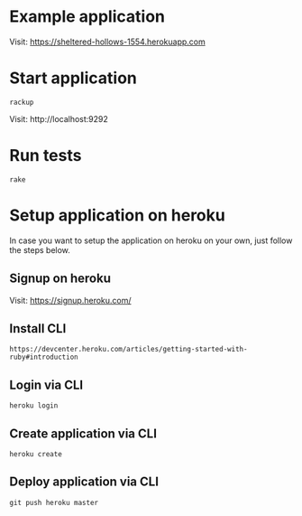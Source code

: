 # Example application

Visit: https://sheltered-hollows-1554.herokuapp.com

# Start application

```
rackup
```

Visit: http://localhost:9292

# Run tests

```
rake
```

# Setup application on heroku

In case you want to setup the application on heroku on your own, just follow the steps below.

## Signup on heroku

Visit: https://signup.heroku.com/

## Install CLI

```
https://devcenter.heroku.com/articles/getting-started-with-ruby#introduction
```

## Login via CLI

```
heroku login
```

## Create application via CLI

```
heroku create
```

## Deploy application via CLI

```
git push heroku master
```
